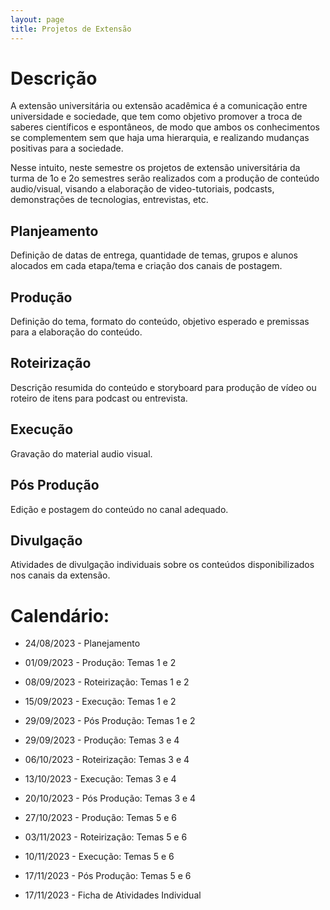 ```yaml
---
layout: page
title: Projetos de Extensão
---
```


# Descrição

A extensão universitária ou extensão acadêmica é a comunicação entre universidade e sociedade, que tem como objetivo promover a troca de saberes científicos e espontâneos, de modo que ambos os conhecimentos se complementem sem que haja uma hierarquia, e realizando mudanças positivas para a sociedade.

Nesse intuito, neste semestre os projetos de extensão universitária da turma de 1o e 2o semestres serão realizados com a produção de conteúdo audio/visual, visando a elaboração de video-tutoriais, podcasts, demonstrações de tecnologias, entrevistas, etc.

## Planjeamento

Definição de datas de entrega, quantidade de temas, grupos e alunos alocados em cada etapa/tema e criação dos canais de postagem.

## Produção

Definição do tema, formato do conteúdo, objetivo esperado e premissas para a elaboração do conteúdo.

## Roteirização

Descrição resumida do conteúdo e storyboard para produção de vídeo ou roteiro de itens para podcast ou entrevista.

## Execução

Gravação do material audio visual.

## Pós Produção

Edição e postagem do conteúdo no canal adequado.

## Divulgação

Atividades de divulgação individuais sobre os conteúdos disponibilizados nos canais da extensão.

# Calendário:

- 24/08/2023 - Planejamento
- 01/09/2023 - Produção: Temas 1 e 2
- 08/09/2023 - Roteirização: Temas 1 e 2
- 15/09/2023 - Execução: Temas 1 e 2
- 29/09/2023 - Pós Produção: Temas 1 e 2

- 29/09/2023 - Produção: Temas 3 e 4
- 06/10/2023 - Roteirização: Temas 3 e 4
- 13/10/2023 - Execução: Temas 3 e 4
- 20/10/2023 - Pós Produção: Temas 3 e 4

- 27/10/2023 - Produção: Temas 5 e 6
- 03/11/2023 - Roteirização: Temas 5 e 6
- 10/11/2023 - Execução: Temas 5 e 6
- 17/11/2023 - Pós Produção: Temas 5 e 6

- 17/11/2023 - Ficha de Atividades Individual